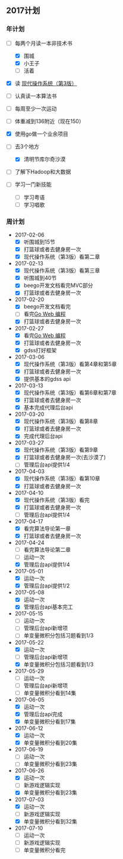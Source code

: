 ## 2017计划

### 年计划

+ [ ] 每两个月读一本非技术书
  - [x] 围城
  - [x] 小王子
  - [ ] 活着

+ [x] 读 [现代操作系统（第3版）](https://book.douban.com/subject/3852290/)

+ [ ] 认真读一本算法书

+ [ ] 每周至少一次运动

+ [ ] 体重减到136附近（现在150）

+ [x] 使用go做一个业余项目

+ [ ] 去3个地方
  - [x] 清明节库尔奇沙漠

+ [ ] 了解下Hadoop和大数据

+ [ ] 学习一门新技能
  - [ ] 学习粤语
  - [ ] 学习唱歌

### 周计划

+ 2017-02-06
  - [x] 听围城到15节
  - [x] 打篮球或者去健身房一次
  - [x] 现代操作系统（第3版）看第二章
+ 2017-02-13
  - [x] 现代操作系统（第3版）看第三章
  - [x] 听围城到40节
  - [x] beego开发文档看完MVC部分
  - [x] 打篮球或者去健身房一次
+ 2017-02-20
  - [x] beego开发文档看完
  - [ ] 看完[Go Web 编程](https://www.gitbook.com/read/book/wizardforcel/build-web-application-with-golang)
  - [x] 打篮球或者去健身房一次
+ 2017-02-27
  - [x] 看完[Go Web 编程](https://www.gitbook.com/read/book/wizardforcel/build-web-application-with-golang)
  - [x] 打篮球或者去健身房一次
  - [x] gdss打好框架
+ 2017-03-06
  - [x] 现代操作系统（第3版）看第4章和第5章
  - [x] 打篮球或者去健身房一次
  - [x] 提供基本的gdss api
+ 2017-03-13
  - [x] 现代操作系统（第3版）看第6章和第7章
  - [x] 打篮球或者去健身房一次
  - [x] 基本完成代理后台api
+ 2017-03-20
  - [x] 现代操作系统（第3版）看第8章
  - [x] 打篮球或者去健身房一次
  - [x] 完成代理后台api
+ 2017-03-27
  - [x] 现代操作系统（第3版）看第9章
  - [x] 打篮球或者去健身房一次(去沙漠了)
  - [ ] 管理后台api提供1/4
+ 2017-04-03
  - [x] 现代操作系统（第3版）看第10章
  - [x] 打篮球或者去健身房一次
+ 2017-04-10
  - [x] 现代操作系统（第3版）看完
  - [x] 打篮球或者去健身房一次
  - [ ] 管理后台api提供1/4
+ 2017-04-17
  - [x] 看完算法导论第一章
  - [x] 打篮球或者去健身房一次
+ 2017-04-24
  - [ ] 看完算法导论第二章
  - [ ] 运动一次
  - [x] 管理后台api提供1/4
+ 2017-05-01
  - [x] 运动一次
  - [x] 管理后台api提供1/2
+ 2017-05-08
  - [x] 运动一次
  - [x] 管理后台api基本完工
+ 2017-05-15
  - [ ] 运动一次
  - [ ] 管理后台api新增项
  - [ ] 单变量微积分包括习题看到1/3
+ 2017-05-22
  - [x] 运动一次
  - [ ] 管理后台api新增项
  - [x] 单变量微积分包括习题看到1/3
+ 2017-05-29
  - [ ] 运动一次
  - [ ] 管理后台api新增项
  - [ ] 单变量微积分看到14集
+ 2017-06-05
  - [x] 运动一次
  - [x] 管理后台api完成
  - [x] 单变量微积分看到17集
+ 2017-06-12
  - [x] 运动一次
  - [x] 单变量微积分看到20集
+ 2017-06-19
  - [ ] 运动一次
  - [ ] 单变量微积分看到23集
+ 2017-06-26
  - [x] 运动一次
  - [ ] 新游戏逻辑实现
  - [x] 单变量微积分看到23集
+ 2017-07-03
  - [x] 运动一次
  - [ ] 新游戏逻辑实现
  - [x] 单变量微积分看到32集
+ 2017-07-10
  - [ ] 运动一次
  - [ ] 新游戏逻辑实现
  - [ ] 单变量微积分看完

